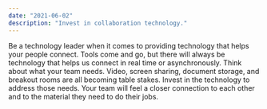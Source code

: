 ```yaml
---
date: "2021-06-02"
description: "Invest in collaboration technology."
---
```


Be a technology leader when it comes to providing technology that helps your people connect. Tools come and go, but there will always be technology that helps us connect in real time or asynchronously. Think about what your team needs. Video, screen sharing, document storage, and breakout rooms are all becoming table stakes. Invest in the technology to address those needs. Your team will feel a closer connection to each other and to the material they need to do their jobs.
